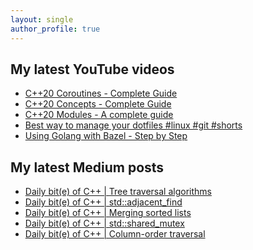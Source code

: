 ```yaml
---
layout: single
author_profile: true
---
```


## My latest YouTube videos

<!--START_SECTION:youtube-->
* [C++20 Coroutines - Complete Guide](https://www.youtube.com/watch?v=w-dmOHhBX9o)
* [C++20 Concepts  - Complete Guide](https://www.youtube.com/watch?v=1So7onMFxJM)
* [C++20 Modules - A complete guide](https://www.youtube.com/watch?v=WRCwciJ5MTE)
* [Best way to manage your dotfiles #linux #git #shorts](https://www.youtube.com/watch?v=LHrB4TcU1JM)
* [Using Golang with Bazel - Step by Step](https://www.youtube.com/watch?v=mXLrk0ipwz4)
<!--END_SECTION:youtube-->

## My latest Medium posts

<!--START_SECTION:medium-->
* [Daily bit(e) of C++ | Tree traversal algorithms](https://medium.com/@simontoth/daily-bit-e-of-c-tree-traversal-algorithms-44e0d16bce08?source=rss-1e1de1006a93------2)
* [Daily bit(e) of C++ | std::adjacent_find](https://medium.com/@simontoth/daily-bit-e-of-c-std-adjacent-find-dad92bf63713?source=rss-1e1de1006a93------2)
* [Daily bit(e) of C++ | Merging sorted lists](https://medium.com/@simontoth/daily-bit-e-of-c-merging-sorted-lists-f84d973aaa0b?source=rss-1e1de1006a93------2)
* [Daily bit(e) of C++ | std::shared_mutex](https://medium.com/@simontoth/daily-bit-e-of-c-std-shared-mutex-ebe7477a7589?source=rss-1e1de1006a93------2)
* [Daily bit(e) of C++ | Column-order traversal](https://medium.com/@simontoth/daily-bit-e-of-c-column-order-traversal-8e670fac7137?source=rss-1e1de1006a93------2)
<!--END_SECTION:medium-->